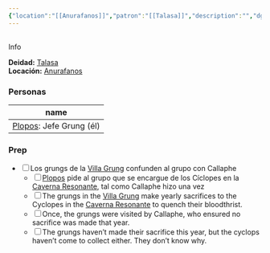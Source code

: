```yaml
---
{"location":"[[Anurafanos]]","patron":"[[Talasa]]","description":"","dg-publish-dm":true,"dg-publish":null,"type":"location","permalink":"/lugares/villa-grung/","dgPassFrontmatter":true}
---
```


<p><span><div data-callout-metadata="" data-callout-fold="" data-callout="info" class="callout node-insert-event"><div class="callout-title" dir="auto"><div class="callout-icon"><svg width="16" height="16"></svg></div><div class="callout-title-inner">Info</div></div><div class="callout-content">
<p dir="auto"><strong>Deidad:</strong> <a data-tooltip-position="top" aria-label="Personas/Talasa.md" data-href="Personas/Talasa.md" href="Personas/Talasa.md" class="internal-link" target="_blank" rel="noopener nofollow">Talasa</a><br>
<strong>Locación:</strong> <a data-tooltip-position="top" aria-label="Lugares/Anurafanos.md" data-href="Lugares/Anurafanos.md" href="Lugares/Anurafanos.md" class="internal-link" target="_blank" rel="noopener nofollow">Anurafanos</a></p>
</div></div></span></p><h3><span>Personas</span></h3><div><table class="dataview table-view-table"><thead class="table-view-thead"><tr class="table-view-tr-header"><th class="table-view-th"><span>name</span></th></tr></thead><tbody class="table-view-tbody"><tr><td><span><a data-tooltip-position="top" aria-label="Personas/Plopos.md" data-href="Personas/Plopos.md" href="Personas/Plopos.md" class="internal-link" target="_blank" rel="noopener nofollow">Plopos</a>: Jefe Grung (él)</span></td></tr></tbody></table></div><h3><span>Prep</span></h3><div><ul class="contains-task-list"><li data-task=" " class="dataview task-list-item"><input type="checkbox" class="dataview task-list-item-checkbox"><span>Los grungs de la <a data-tooltip-position="top" aria-label="Lugares/Villa Grung" data-href="Lugares/Villa Grung" href="Lugares/Villa Grung" class="internal-link" target="_blank" rel="noopener nofollow">Villa Grung</a> confunden al grupo con Callaphe</span><ul class="contains-task-list"><li data-task=" " class="dataview task-list-item"><input type="checkbox" class="dataview task-list-item-checkbox"><span><a data-tooltip-position="top" aria-label="Personas/Plopos" data-href="Personas/Plopos" href="Personas/Plopos" class="internal-link" target="_blank" rel="noopener nofollow">Plopos</a> pide al grupo que se encargue de los Cíclopes en la <a data-tooltip-position="top" aria-label="Lugares/Caverna Resonante" data-href="Lugares/Caverna Resonante" href="Lugares/Caverna Resonante" class="internal-link" target="_blank" rel="noopener nofollow">Caverna Resonante</a>, tal como Callaphe hizo una vez</span></li><li data-task=" " class="dataview task-list-item"><input type="checkbox" class="dataview task-list-item-checkbox"><span>The grungs in the <a data-tooltip-position="top" aria-label="Lugares/Villa Grung" data-href="Lugares/Villa Grung" href="Lugares/Villa Grung" class="internal-link" target="_blank" rel="noopener nofollow">Villa Grung</a> make yearly sacrifices to the Cyclopes in the <a data-tooltip-position="top" aria-label="Lugares/Caverna Resonante" data-href="Lugares/Caverna Resonante" href="Lugares/Caverna Resonante" class="internal-link" target="_blank" rel="noopener nofollow">Caverna Resonante</a> to quench their bloodthrist.</span></li><li data-task=" " class="dataview task-list-item"><input type="checkbox" class="dataview task-list-item-checkbox"><span>Once, the grungs were visited by Callaphe, who ensured no sacrifice was made that year.</span></li><li data-task=" " class="dataview task-list-item"><input type="checkbox" class="dataview task-list-item-checkbox"><span>The grungs haven’t made their sacrifice this year, but the cyclops haven’t come to collect either. They don’t know why.</span></li></ul></li></ul></div>